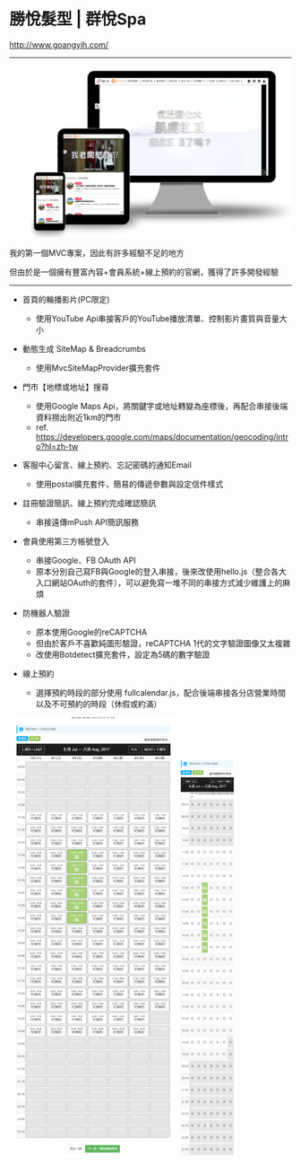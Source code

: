 勝悅髮型 | 群悅Spa
=====================
http://www.goangyih.com/

----

<img src="/static/works/images/1-1.png" class="img-responsive" alt="RWD"/>

我的第一個MVC專案，因此有許多經驗不足的地方

但由於是一個擁有豐富內容+會員系統+線上預約的官網，獲得了許多開發經驗

----
- 首頁的輪播影片(PC限定)
    - 使用YouTube Api串接客戶的YouTube播放清單、控制影片畫質與音量大小


- 動態生成 SiteMap & Breadcrumbs
    - 使用MvcSiteMapProvider擴充套件


- 門市【地標或地址】搜尋
    - 使用Google Maps Api，將關鍵字或地址轉變為座標後，再配合串接後端資料撈出附近1km的門市
    - ref. https://developers.google.com/maps/documentation/geocoding/intro?hl=zh-tw


- 客服中心留言、線上預約、忘記密碼的通知Email
    - 使用postal擴充套件，簡易的傳遞參數與設定信件樣式


- 註冊驗證簡訊、線上預約完成確認簡訊
    - 串接遠傳mPush API簡訊服務
   
   
- 會員使用第三方帳號登入
    - 串接Google、FB OAuth API
    - 原本分別自己寫FB與Google的登入串接，後來改使用hello.js（整合各大入口網站OAuth的套件），可以避免寫一堆不同的串接方式減少維護上的麻煩
    

- 防機器人驗證
    - 原本使用Google的reCAPTCHA
    - 但由於客戶不喜歡純圖形驗證，reCAPTCHA 1代的文字驗證圖像又太複雜
    - 改使用Botdetect擴充套件，設定為5碼的數字驗證


- 線上預約
    - 選擇預約時段的部分使用 fullcalendar.js，配合後端串接各分店營業時間以及不可預約的時段（休假或約滿）

<img src="/static/works/images/1-2.png" class="img-responsive" style="display:inline-block;max-width: 300px" alt="RWD"/>
<img src="/static/works/images/1-3.png" class="img-responsive" style="display:inline-block;max-width: 100px" alt="RWD"/>